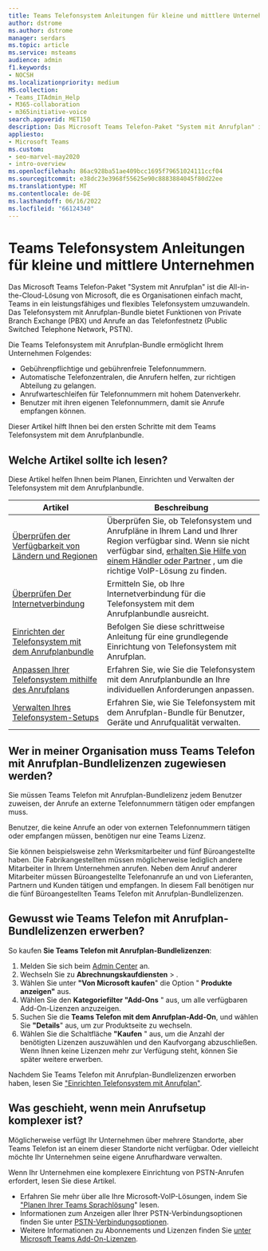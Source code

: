 ```yaml
---
title: Teams Telefonsystem Anleitungen für kleine und mittlere Unternehmen
author: dstrome
ms.author: dstrome
manager: serdars
ms.topic: article
ms.service: msteams
audience: admin
f1.keywords:
- NOCSH
ms.localizationpriority: medium
MS.collection:
- Teams_ITAdmin_Help
- M365-collaboration
- m365initiative-voice
search.appverid: MET150
description: Das Microsoft Teams Telefon-Paket "System mit Anrufplan" ist eine kostengünstige Option für Sprachanrufe, die es kleinen und mittleren Unternehmen ermöglicht, besser zu kommunizieren.
appliesto:
- Microsoft Teams
ms.custom:
- seo-marvel-may2020
- intro-overview
ms.openlocfilehash: 86ac928ba51ae409bcc1695f79651024111ccf04
ms.sourcegitcommit: e38dc23e3968f55625e90c8883884045f80d22ee
ms.translationtype: MT
ms.contentlocale: de-DE
ms.lasthandoff: 06/16/2022
ms.locfileid: "66124340"
---
```

# <a name="teams-phone-system-guidance-for-small-and-medium-businesses"></a>Teams Telefonsystem Anleitungen für kleine und mittlere Unternehmen

Das Microsoft Teams Telefon-Paket "System mit Anrufplan" ist die All-in-the-Cloud-Lösung von Microsoft, die es Organisationen einfach macht, Teams in ein leistungsfähiges und flexibles Telefonsystem umzuwandeln. Das Telefonsystem mit Anrufplan-Bundle bietet Funktionen von Private Branch Exchange (PBX) und Anrufe an das Telefonfestnetz (Public Switched Telephone Network, PSTN).

Die Teams Telefonsystem mit Anrufplan-Bundle ermöglicht Ihrem Unternehmen Folgendes:

- Gebührenpflichtige und gebührenfreie Telefonnummern.
- Automatische Telefonzentralen, die Anrufern helfen, zur richtigen Abteilung zu gelangen.
- Anrufwarteschleifen für Telefonnummern mit hohem Datenverkehr.
- Benutzer mit ihren eigenen Telefonnummern, damit sie Anrufe empfangen können.

Dieser Artikel hilft Ihnen bei den ersten Schritte mit dem Teams Telefonsystem mit dem Anrufplanbundle.

## <a name="which-articles-should-i-read"></a>Welche Artikel sollte ich lesen?

Diese Artikel helfen Ihnen beim Planen, Einrichten und Verwalten der Telefonsystem mit dem Anrufplanbundle.

| Artikel | Beschreibung |
|---------|-------------|
| [Überprüfen der Verfügbarkeit von Ländern und Regionen](../country-and-region-availability-for-audio-conferencing-and-calling-plans/country-and-region-availability-for-audio-conferencing-and-calling-plans.md) | Überprüfen Sie, ob Telefonsystem und Anrufpläne in Ihrem Land und Ihrer Region verfügbar sind. Wenn sie nicht verfügbar sind, [erhalten Sie Hilfe von einem Händler oder Partner](../business-voice/reseller-partner-support.md) , um die richtige VoIP-Lösung zu finden. |
| [Überprüfen Der Internetverbindung](../business-voice/get-ready-internet.md) | Ermitteln Sie, ob Ihre Internetverbindung für die Telefonsystem mit dem Anrufplanbundle ausreicht. |
| [Einrichten der Telefonsystem mit dem Anrufplanbundle](../business-voice/set-up-overview.md) | Befolgen Sie diese schrittweise Anleitung für eine grundlegende Einrichtung von Telefonsystem mit Anrufplan. |
| [Anpassen Ihrer Telefonsystem mithilfe des Anrufplans](../business-voice/customize-business-voice.md) | Erfahren Sie, wie Sie die Telefonsystem mit dem Anrufplanbundle an Ihre individuellen Anforderungen anpassen. |
| [Verwalten Ihres Telefonsystem-Setups](../business-voice/create-users.md) | Erfahren Sie, wie Sie Telefonsystem mit dem Anrufplan-Bundle für Benutzer, Geräte und Anrufqualität verwalten. |

## <a name="who-in-my-organization-needs-to-be-assigned-teams-phone-with-calling-plan-bundle-licenses"></a>Wer in meiner Organisation muss Teams Telefon mit Anrufplan-Bundlelizenzen zugewiesen werden?

Sie müssen Teams Telefon mit Anrufplan-Bundlelizenz jedem Benutzer zuweisen, der Anrufe an externe Telefonnummern tätigen oder empfangen muss.

Benutzer, die keine Anrufe an oder von externen Telefonnummern tätigen oder empfangen müssen, benötigen nur eine Teams Lizenz.

Sie können beispielsweise zehn Werksmitarbeiter und fünf Büroangestellte haben. Die Fabrikangestellten müssen möglicherweise lediglich andere Mitarbeiter in Ihrem Unternehmen anrufen. Neben dem Anruf anderer Mitarbeiter müssen Büroangestellte Telefonanrufe an und von Lieferanten, Partnern und Kunden tätigen und empfangen. In diesem Fall benötigen nur die fünf Büroangestellten Teams Telefon mit Anrufplan-Bundlelizenzen.

## <a name="how-do-i-purchase-teams-phone-with-calling-plan-bundle-licenses"></a>Gewusst wie Teams Telefon mit Anrufplan-Bundlelizenzen erwerben?

So kaufen **Sie Teams Telefon mit Anrufplan-Bundlelizenzen**:

1. Melden Sie sich beim [Admin Center](https://admin.microsoft.com/Adminportal/Home#/homepage) an.
2. Wechseln Sie zu **Abrechnungskaufdiensten** > .
3. Wählen Sie unter **"Von Microsoft kaufen**" die Option " **Produkte anzeigen"** aus.
4. Wählen Sie den **Kategoriefilter "Add-Ons** " aus, um alle verfügbaren Add-On-Lizenzen anzuzeigen.
5. Suchen Sie die **Teams Telefon mit dem Anrufplan-Add-On**, und wählen Sie **"Details**" aus, um zur Produktseite zu wechseln.
6. Wählen Sie die Schaltfläche **"Kaufen** " aus, um die Anzahl der benötigten Lizenzen auszuwählen und den Kaufvorgang abzuschließen. Wenn Ihnen keine Lizenzen mehr zur Verfügung steht, können Sie später weitere erwerben.

Nachdem Sie Teams Telefon mit Anrufplan-Bundlelizenzen erworben haben, lesen Sie ["Einrichten Telefonsystem mit Anrufplan"](../business-voice/set-up-overview.md).

## <a name="what-if-my-calling-setup-is-more-complex"></a>Was geschieht, wenn mein Anrufsetup komplexer ist?

Möglicherweise verfügt Ihr Unternehmen über mehrere Standorte, aber Teams Telefon ist an einem dieser Standorte nicht verfügbar. Oder vielleicht möchte Ihr Unternehmen seine eigene Anrufhardware verwalten.

Wenn Ihr Unternehmen eine komplexere Einrichtung von PSTN-Anrufen erfordert, lesen Sie diese Artikel.

- Erfahren Sie mehr über alle Ihre Microsoft-VoIP-Lösungen, indem Sie ["Planen Ihrer Teams Sprachlösung](../cloud-voice-landing-page.md)" lesen.
- Informationen zum Anzeigen aller Ihrer PSTN-Verbindungsoptionen finden Sie unter [PSTN-Verbindungsoptionen](../pstn-connectivity.md).
- Weitere Informationen zu Abonnements und Lizenzen finden Sie [unter Microsoft Teams Add-On-Lizenzen](../teams-add-on-licensing/microsoft-teams-add-on-licensing.md).
